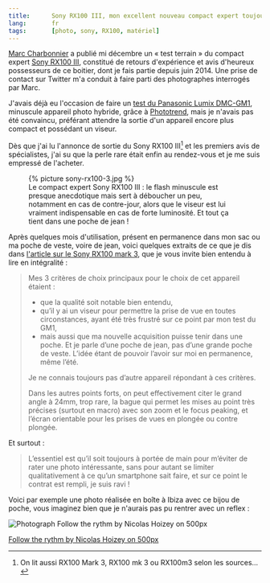 ```yaml
---
title:      Sony RX100 III, mon excellent nouveau compact expert toujours en poche
lang:       fr
tags:       [photo, sony, RX100, matériel]
---
```


[Marc Charbonnier](http://marc-charbonnier.com/) a publié mi décembre un « test terrain » du compact expert [Sony RX100 III](http://www.sony.fr/electronics/appareils-photo-cyber-shot-compacts/dsc-rx100m3), constitué de retours d'expérience et avis d'heureux possesseurs de ce boitier, dont je fais partie depuis juin 2014. Une prise de contact sur Twitter m'a conduit à faire parti des photographes interrogés par Marc.

J'avais déjà eu l'occasion de faire un [test du Panasonic Lumix DMC-GM1](/2014/08/mon-test-du-panasonic-lumix-dmc-gm1-un-minuscule-appareil-photo-hybride.html), minuscule appareil photo hybride, grâce à [Phototrend](http://phototrend.fr/), mais je n'avais pas été convaincu, préférant attendre la sortie d'un appareil encore plus compact et possédant un viseur.

Dès que j'ai lu l'annonce de sortie du Sony RX100 III[^1] et les premiers avis de spécialistes, j'ai su que la perle rare était enfin au rendez-vous et je me suis empressé de l'acheter.

<figure>
  {% picture sony-rx100-3.jpg %}
  <figcaption>
  Le compact expert Sony RX100 III : le flash minuscule est presque anecdotique mais sert à déboucher un peu, notamment en cas de contre-jour, alors que le viseur est lui vraiment indispensable en cas de forte luminosité. Et tout ça tient dans une poche de jean !
  </figcaption>
</figure>

Après quelques mois d'utilisation, présent en permanence dans mon sac ou ma poche de veste, voire de jean, voici quelques extraits de ce que je dis dans [l'article sur le Sony RX100 mark 3](http://marc-charbonnier.com/2014/12/16/test-terrain-sony-rx100-iii/), que je vous invite bien entendu à lire en intégralité :

> Mes 3 critères de choix principaux pour le choix de cet appareil étaient :
>
> - que la qualité soit notable bien entendu,
> - qu’il y ai un viseur pour permettre la prise de vue en toutes circonstances, ayant été très frustré sur ce point par mon test du GM1,
> - mais aussi que ma nouvelle acquisition puisse tenir dans une poche. Et je parle d’une poche de jean, pas d’une grande poche de veste. L’idée étant de pouvoir l’avoir sur moi en permanence, même l’été.
>
> Je ne connais toujours pas d’autre appareil répondant à ces critères.
>
> Dans les autres points forts, on peut effectivement citer le grand angle à 24mm, trop rare, la bague qui permet les mises au point très précises (surtout en macro) avec son zoom et le focus peaking, et l’écran orientable pour les prises de vues en plongée ou contre plongée.

Et surtout :

> L’essentiel est qu’il soit toujours à portée de main pour m’éviter de rater une photo intéressante, sans pour autant se limiter qualitativement à ce qu’un smartphone sait faire, et sur ce point le contrat est rempli, je suis ravi !

Voici par exemple une photo réalisée en boîte à Ibiza avec ce bijou de poche, vous imaginez bien que je n'aurais pas pu rentrer avec un reflex :

<div class="pixels-photo">
  <p><img src="https://ppcdn.500px.org/94804509/b39eccafb2acf605571fb74fc52be3a5bd7a4738/4.jpg" alt="Photograph Follow the rythm by Nicolas Hoizey on 500px"></p>
  <a href="https://500px.com/photo/94804509/follow-the-rythm-by-nicolas-hoizey">Follow the rythm by Nicolas Hoizey on 500px</a>
</div>
<script type="text/javascript" src="https://500px.com/embed.js"></script>

[^1]: On lit aussi RX100 Mark 3, RX100 mk 3 ou RX100m3 selon les sources…
